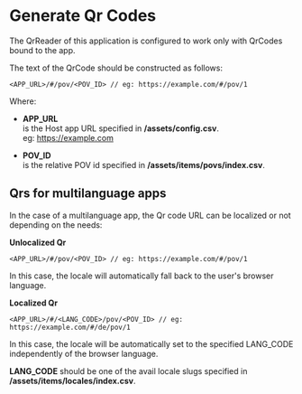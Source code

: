 # Generate Qr Codes

The QrReader of this application is configured to work only with QrCodes bound to the app.

The text of the QrCode should be constructed as follows:

```
<APP_URL>/#/pov/<POV_ID> // eg: https://example.com/#/pov/1
```

Where:

- **APP_URL** \
  is the Host app URL specified in **/assets/config.csv**.\
  eg: https://example.com

- **POV_ID** \
  is the relative POV id specified in **/assets/items/povs/index.csv**.

## Qrs for multilanguage apps

In the case of a multilanguage app, the Qr code URL can be localized or not depending on the needs:

**Unlocalized Qr**

```
<APP_URL>/#/pov/<POV_ID> // eg: https://example.com/#/pov/1
```

In this case, the locale will automatically fall back to the user's browser language.

**Localized Qr**

```
<APP_URL>/#/<LANG_CODE>/pov/<POV_ID> // eg: https://example.com/#/de/pov/1
```

In this case, the locale will be automatically set to the specified LANG_CODE independently of the browser language.

**LANG_CODE** should be one of the avail locale slugs specified in **/assets/items/locales/index.csv**.
